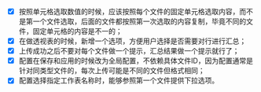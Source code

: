 * [x] 按照单元格选取数值的时候，应该按照每个文件的固定单元格选取内容，而不是第一个文件选取，后面的文件都按照第一次选取的内容复制，毕竟不同的文件，固定单元格的内容是不一的；
* [x] 在做透视表的时候，新增一个选项，方便用户选择是否需要对行进行汇总；
* [x] 上传成功之后不要对每个文件做一个提示，汇总结果做一个提示就行了；
* [x] 配置在保存和应用的时候改为全局配置，不依赖具体文件ID，因为配置通常是针对同类型文件的，每次上传可能是不同的文件但格式相同；
* [x] 配置选择指定工作表名称时，能够参照第一个文件提供下拉选项。
